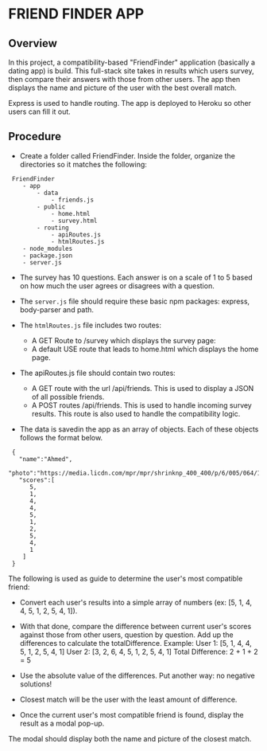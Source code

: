 # FRIEND FINDER APP

## Overview

In this project, a compatibility-based "FriendFinder" application (basically a dating app) is build. This full-stack site takes in results which users survey, then compare their answers with those from other users. The app then displays the name and picture of the user with the best overall match.

Express is used to handle routing. The app is deployed to Heroku so other users can fill it out.

## Procedure
* Create a folder called FriendFinder. Inside the folder, organize the  directories so it matches the following:

```
 FriendFinder
 	- app
 		- data
 			- friends.js
 		- public
 			- home.html
 			- survey.html
 		- routing
 			- apiRoutes.js
 			- htmlRoutes.js
 	- node_modules
 	- package.json
 	- server.js
```

* The survey has 10 questions. Each answer is on a scale of 1 to 5 based on how much the user agrees or disagrees with a question.

* The ```server.js``` file should require these basic npm packages: express, body-parser and path.

* The ```htmlRoutes.js``` file includes two routes:

  * A GET Route to /survey which displays the survey page: 
  * A default USE route that leads to home.html which displays the home page.

* The apiRoutes.js file should contain two routes:
  * A GET route with the url /api/friends. This is used to display a JSON of all possible friends.
  * A POST routes /api/friends. This is used to handle incoming survey results. This route is also used to handle the compatibility logic.

* The data is savedin the app as an array of objects. Each of these objects follows the format below.

```
 {
   "name":"Ahmed",
   "photo":"https://media.licdn.com/mpr/mpr/shrinknp_400_400/p/6/005/064/1bd/3435aa3.jpg",
   "scores":[
      5,
      1,
      4,
      4,
      5,
      1,
      2,
      5,
      4,
      1
    ]
 }
 ```
The following is used as guide to determine the user's most compatible friend:

* Convert each user's results into a simple array of numbers (ex: [5, 1, 4, 4, 5, 1, 2, 5, 4, 1]).
* With that done, compare the difference between current user's scores against those from other users, question by question. Add up the differences to calculate the totalDifference.
Example:
User 1: [5, 1, 4, 4, 5, 1, 2, 5, 4, 1]
User 2: [3, 2, 6, 4, 5, 1, 2, 5, 4, 1]
Total Difference: 2 + 1 + 2 = 5
* Use the absolute value of the differences. Put another way: no negative solutions! 

* Closest match will be the user with the least amount of difference.
* Once the current user's most compatible friend is found, display the result as a modal pop-up.

The modal should display both the name and picture of the closest match.

